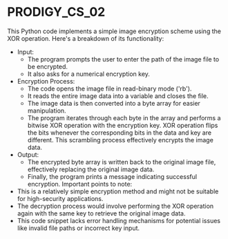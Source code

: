 # PRODIGY_CS_02

This Python code implements a simple image encryption scheme using the XOR operation. Here's a breakdown of its functionality:
 * Input:
   * The program prompts the user to enter the path of the image file to be encrypted.
   * It also asks for a numerical encryption key.
 * Encryption Process:
   * The code opens the image file in read-binary mode ('rb').
   * It reads the entire image data into a variable and closes the file.
   * The image data is then converted into a byte array for easier manipulation.
   * The program iterates through each byte in the array and performs a bitwise XOR operation with the encryption key. XOR operation flips the bits whenever the corresponding bits in the data and key are different. This scrambling process effectively encrypts the image data.
 * Output:
   * The encrypted byte array is written back to the original image file, effectively replacing the original image data.
   * Finally, the program prints a message indicating successful encryption.
Important points to note:
 * This is a relatively simple encryption method and might not be suitable for high-security applications.
 * The decryption process would involve performing the XOR operation again with the same key to retrieve the original image data.
 * This code snippet lacks error handling mechanisms for potential issues like invalid file paths or incorrect key input.
